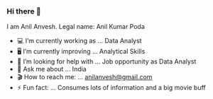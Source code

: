 ### Hi there 👋

I am Anil Anvesh. Legal name: Anil Kumar Poda

- 💻  I’m currently working as ... Data Analyst
- 🖥  I’m currently improving ... Analytical Skills
- 🤔  I’m looking for help with ... Job opportunity as Data Analyst
- 💬  Ask me about ... India 
- 🎬  How to reach me: ... anilanvesh@gmail.com
- ⚡ Fun fact: ... Consumes lots of information and a big movie buff

